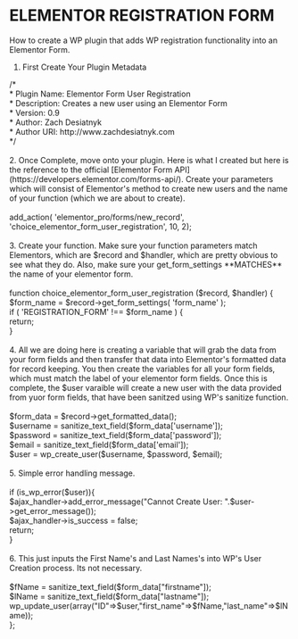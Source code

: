 # ELEMENTOR REGISTRATION FORM
How to create a WP plugin that adds WP registration functionality into an Elementor Form.

1. First Create Your Plugin Metadata <br>

<?php<br> 
/*<br>
 * Plugin Name: Elementor Form User Registration<br>
 * Description: Creates a new user using an Elementor Form<br>
 * Version: 0.9<br>
 * Author: Zach Desiatnyk<br>
 * Author URI: http://www.zachdesiatnyk.com<br>
 */ <br><br>
 
2. Once Complete, move onto your plugin. Here is what I created but here is the reference to the official [Elementor Form API](https://developers.elementor.com/forms-api/). Create your parameters which will consist of Elementor's method to create new users and the name of your function (which we are about to create). <br><br>

add_action( 'elementor_pro/forms/new_record', 'choice_elementor_form_user_registration', 10, 2);<br><br>

3. Create your function. Make sure your function parameters match Elementors, which are $record and $handler, which are pretty obvious to see what they do. Also, make sure your get_form_settings **MATCHES** the name of your elementor form.<br><br>

function choice_elementor_form_user_registration ($record, $handler) {<br>
    $form_name = $record->get_form_settings( 'form_name' );<br>

    if ( 'REGISTRATION_FORM' !== $form_name ) {<br>
        return;<br>
    }<br><br>
    
4. All we are doing here is creating a variable that will grab the data from your form fields and then transfer that data into Elementor's formatted data for record keeping. You then create the variables for all your form fields, which must match the label of your elementor form fields. Once this is complete, the $user varaible will create a new user with the data provided from yuor form fields, that have been sanitzed using WP's sanitize function.<br><br>

    $form_data = $record->get_formatted_data();<br>
     $username = sanitize_text_field($form_data['username']);<br>
    $password = sanitize_text_field($form_data['password']);<br>
    $email = sanitize_text_field($form_data['email']);<br>
    $user = wp_create_user($username, $password, $email);<br><br>

  5. Simple error handling message.<br><br>
  
    if (is_wp_error($user)){ <br>
        $ajax_handler->add_error_message("Cannot Create User: ".$user->get_error_message());<br>
        $ajax_handler->is_success = false;<br>
        return;<br>
    }<br><br>
    
  6. This just inputs the First Name's and Last Names's into WP's User Creation process. Its not necessary.<br><br>

    $fName = sanitize_text_field($form_data["firstname"]);<br>
    $lName = sanitize_text_field($form_data["lastname"]);<br>
    wp_update_user(array("ID"=>$user,"first_name"=>$fName,"last_name"=>$lName));<br>
};
